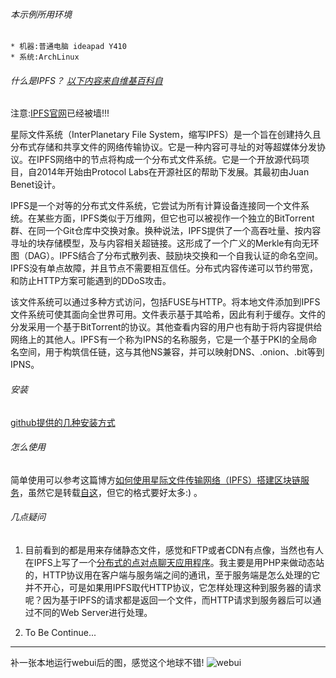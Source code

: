 ###### 本示例所用环境

    * 机器:普通电脑 ideapad Y410
    * 系统:ArchLinux

###### 什么是IPFS？ [以下内容来自维基百科自](https://zh.wikipedia.org/zh-cn/%E6%98%9F%E9%99%85%E6%96%87%E4%BB%B6%E7%B3%BB%E7%BB%9F)

注意:[IPFS官网](https://ipfs.io/)已经被墙!!!

星际文件系统（InterPlanetary File System，缩写IPFS）是一个旨在创建持久且分布式存储和共享文件的网络传输协议。它是一种内容可寻址的对等超媒体分发协议。在IPFS网络中的节点将构成一个分布式文件系统。它是一个开放源代码项目，自2014年开始由Protocol Labs在开源社区的帮助下发展。其最初由Juan Benet设计。

IPFS是一个对等的分布式文件系统，它尝试为所有计算设备连接同一个文件系统。在某些方面，IPFS类似于万维网，但它也可以被视作一个独立的BitTorrent群、在同一个Git仓库中交换对象。换种说法，IPFS提供了一个高吞吐量、按内容寻址的块存储模型，及与内容相关超链接。这形成了一个广义的Merkle有向无环图（DAG）。IPFS结合了分布式散列表、鼓励块交换和一个自我认证的命名空间。IPFS没有单点故障，并且节点不需要相互信任。分布式内容传递可以节约带宽，和防止HTTP方案可能遇到的DDoS攻击。

该文件系统可以通过多种方式访问，包括FUSE与HTTP。将本地文件添加到IPFS文件系统可使其面向全世界可用。文件表示基于其哈希，因此有利于缓存。文件的分发采用一个基于BitTorrent的协议。其他查看内容的用户也有助于将内容提供给网络上的其他人。IPFS有一个称为IPNS的名称服务，它是一个基于PKI的全局命名空间，用于构筑信任链，这与其他NS兼容，并可以映射DNS、.onion、.bit等到IPNS。

###### 安装
[github提供的几种安装方式](https://github.com/ipfs/go-ipfs#install)

###### 怎么使用
简单使用可以参考这篇博方[如何使用星际文件传输网络（IPFS）搭建区块链服务](http://liyuechun.org/2017/09/18/ipfs-blockchain/)，虽然它是转载[自这](https://qtum.org/zh/blog/ru-he-shi-yong-xing-ji-wen-jian-chuan-shu-wang-luo-ipfs-da-jian-qu-kuai-lian-fu-wu)，但它的格式要好太多:) 。

###### 几点疑问
1. 目前看到的都是用来存储静态文件，感觉和FTP或者CDN有点像，当然也有人在IPFS上写了一个[分布式的点对点聊天应用程序](https://github.com/orbitdb/orbit)。我主要是用PHP来做动态站的，HTTP协议用在客户端与服务端之间的通讯，至于服务端是怎么处理的它并不开心，可是如果用IPFS取代HTTP协议，它怎样处理这种到服务器的请求呢？因为基于IPFS的请求都是返回一个文件，而HTTP请求到服务器后可以通过不同的Web Server进行处理。

2. To Be Continue...

***
补一张本地运行webui后的图，感觉这个地球不错!
![webui](http://blog.blianb.com/wp-content/uploads/2018/03/ipfs.jpg)
